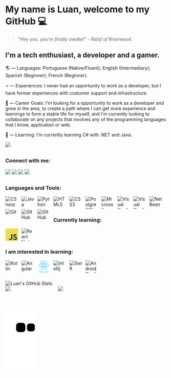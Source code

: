 # My name is Luan, welcome to my GitHub 💻

> "_Hey you, you're finally awake!_" - _Ralof of Riverwood._

## I'm a tech enthusiast, a developer and a gamer.

🌎 — Languages: Portuguese (Native/Fluent); English (Intermediary); Spanish (Beginner); French (Beginner).

⭐ — Experiences: I never had an opportunity to work as a developer, but I have former experiences with costumer support and infrastructure.

🚀 — Career Goals: I'm looking for a opportunity to work as a developer and grow in the area, to create a path where I can get more experience and learnings to form a stable life for myself, and I'm currently looking to collaborate on any projects that involves any of the programming languages that I know, application or web.

🌱 — Learning: I’m currently learning C# with .NET and Java.

![](https://komarev.com/ghpvc/?username=luanc22&color=grey&style=for-the-badge)

##

### Connect with me:
 
<div> 
<a href="https://www.instagram.com/cabr_luan/" target="_blank"><img src="https://img.shields.io/badge/-Instagram-%23E4405F?style=for-the-badge&logo=instagram&logoColor=white" target="_blank"></a>
<a href="https://www.twitch.tv/wogioo" target="_blank"><img src="https://img.shields.io/badge/Twitch-9146FF?style=for-the-badge&logo=twitch&logoColor=white" target="_blank"></a>
<a href ="mailto:luancabral5566@gmail.com"><img src="https://img.shields.io/badge/-Gmail-%23333?style=for-the-badge&logo=gmail&logoColor=white" target="_blank"></a>
<a href="https://www.linkedin.com/in/luanc22/" target="_blank"><img src="https://img.shields.io/badge/-LinkedIn-%230077B5?style=for-the-badge&logo=linkedin&logoColor=white" target="_blank"></a> 
 
</div>

##

### Languages and Tools:

<div>
<img align="left" alt="CSharp" width="40px" height="40px" src="https://cdn.worldvectorlogo.com/logos/c--4.svg" style="padding-right:10px;" title="CSharp" />
<img align="left" alt="Java" width="40px" height="40px" src="https://brandlogos.net/wp-content/uploads/2021/11/java-logo.png" style="padding-right:10px;" title="Java" />
<img align="left" alt="Python" width="40px" height="40px" src="https://upload.wikimedia.org/wikipedia/commons/thumb/c/c3/Python-logo-notext.svg/1200px-Python-logo-notext.svg.png" style="padding-right:10px;" title="Python" />
<img align="left" alt="HTML5" width="40px" height="40px" src="https://cdn.jsdelivr.net/gh/devicons/devicon/icons/html5/html5-original.svg" style="padding-right:10px;" title="HTML5"/>
<img align="left" alt="CSS3" width="40px" height="40px" src="https://cdn.jsdelivr.net/gh/devicons/devicon/icons/css3/css3-original.svg" style="padding-right:10px;" title="CSS3"/>
<img align="left" alt="PostgreSQL" width="40px" height="40px" src="https://upload.wikimedia.org/wikipedia/commons/thumb/2/29/Postgresql_elephant.svg/1985px-Postgresql_elephant.svg.png" style="padding-right:10px;" title="PostgreSQL"/>
<img align="left" alt="Microsoft SQL Server" width="40px" height="40px" src="https://www.svgrepo.com/show/303229/microsoft-sql-server-logo.svg" style="padding-right:10px;" title="Microsoft SQL Server"/> 
<img align="left" alt="Visual Studio Code" width="40px" height="40px" src="https://cdn.jsdelivr.net/gh/devicons/devicon/icons/vscode/vscode-original.svg" style="padding-right:10px;" title="VSCode" />
<img align="left" alt="Visual Studio" width="40px" height="40px" src="https://upload.wikimedia.org/wikipedia/commons/thumb/5/59/Visual_Studio_Icon_2019.svg/2060px-Visual_Studio_Icon_2019.svg.png" style="padding-right:10px;" title="Visual Studio" />
<img align="left" alt="NetBeans" width="40px" height="40px" src="https://upload.wikimedia.org/wikipedia/commons/thumb/9/98/Apache_NetBeans_Logo.svg/1200px-Apache_NetBeans_Logo.svg.png" style="padding-right:10px;" title="NetBeans" />
<img align="left" alt="Git" width="40px" height="40px" src="https://cdn.jsdelivr.net/gh/devicons/devicon/icons/git/git-original.svg" style="padding-right:10px;" title="Git"/>
<img align="left" alt="GitHub" width="40px" height="40px" src="https://user-images.githubusercontent.com/3369400/139447912-e0f43f33-6d9f-45f8-be46-2df5bbc91289.png#gh-dark-mode-only" style="padding-right:10px;" title="Github"/>
<img align="left" alt="GitHub" width="40px" height="40px" src="https://user-images.githubusercontent.com/3369400/139448065-39a229ba-4b06-434b-bc67-616e2ed80c8f.png#gh-light-mode-only" style="padding-right:10px;" title="Github"/>

</div>

<br></br>

##

### Currently learning:

</div>
<img align="left" alt="JavaScript" width="40px" height="40px" src="https://github.com/devicons/devicon/blob/master/icons/javascript/javascript-original.svg" style="padding-right:10px;" title="JavaScript" />
<img align="left" alt="React Native" width="40px" height="40px" src="https://user-images.githubusercontent.com/49588133/178794823-f826e137-784e-4233-94c1-6bf2ae7ed897.png" style="padding-right:10px;" title="React Native" />
</div>

<br></br>

##

### I am interested in learning:

<div>
<img align="left" alt="Kotlin" width="40px" height="40px" src="https://upload.wikimedia.org/wikipedia/commons/thumb/0/06/Kotlin_Icon.svg/512px-Kotlin_Icon.svg.png?20171012085709" style="padding-right:10px;" title="Kotlin" />
 <img align="left" alt="Angular" width="40px" height="40px" src="https://upload.wikimedia.org/wikipedia/commons/thumb/c/cf/Angular_full_color_logo.svg/512px-Angular_full_color_logo.svg.png" style="padding-right:10px;" title="Angular" />
 <img align="left" alt="React" width="40px" height="40px" src="https://github.com/devicons/devicon/blob/master/icons/react/react-original-wordmark.svg" style="padding-right:10px;" title="React" />
<img align="left" alt="Intellij" width="40px" height="40px" src="https://upload.wikimedia.org/wikipedia/commons/thumb/9/9c/IntelliJ_IDEA_Icon.svg/1200px-IntelliJ_IDEA_Icon.svg.png" style="padding-right:10px;" title="Intellij"/>
<img align="left" alt="Swift" width="40px" height="40px" src="https://cdn4.iconfinder.com/data/icons/logos-3/504/Swift-2-512.png" style="padding-right:10px;" title="Swift"/>
<img align="left" alt="Android Studio" width="40px" height="40px" src="https://upload.wikimedia.org/wikipedia/commons/thumb/e/e3/Android_Studio_Icon_%282014-2019%29.svg/1200px-Android_Studio_Icon_%282014-2019%29.svg.png" style="padding-right:10px;" title="Android Studio"/>
</div>
<br></br>

##

</p><img align="left" alt="Luan's GitHub Stats" src="https://github-readme-stats.vercel.app/api?username=luanc22&show_icons=true&theme=gotham" width="460" /></p>
<p><img align="right" src="https://github-readme-stats.vercel.app/api/top-langs?username=luanc22&show_icons=true&theme=gotham&locale=en&layout=compact&langs_count=10&hide=makefile,shell,vue,tsql,cmake,brainfuck" width="340"  /></p>
<p><img width="1000" margin-top="10" src="https://github-profile-trophy.vercel.app/?username=luanc22&theme=matrix&no-frame=true&column=-1" /></p>

<br></br>

![Snake animation](https://github.com/luanc22/luanc22/blob/output/github-contribution-grid-snake.svg)

##
